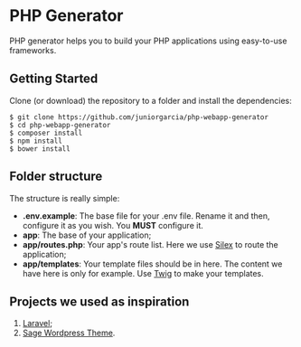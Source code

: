 # PHP Generator

PHP generator helps you to build your PHP applications using easy-to-use
frameworks.

## Getting Started
Clone (or download) the repository to a folder and install the
dependencies:
```
$ git clone https://github.com/juniorgarcia/php-webapp-generator
$ cd php-webapp-generator
$ composer install
$ npm install
$ bower install 
```

## Folder structure
The structure is really simple:

* **.env.example**: The base file for your .env file. Rename it and then,
configure it as you wish. You **MUST** configure it.
* **app**: The base of your application;
* **app/routes.php**: Your app's route list. Here we use [Silex](http://silex.sensiolabs.org/) to route the application;
* **app/templates**: Your template files should be in here. The content we have here is only for example. Use [Twig](http://twig.sensiolabs.org) to make your templates.

## Projects we used as inspiration
1. [Laravel](https://laravel.com/);
2. [Sage Wordpress Theme](https://github.com/roots/sage).